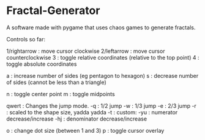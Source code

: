 # Fractal-Generator
A software made with pygame that uses chaos games to generate fractals.

Controls so far:

1/rightarrow : move cursor clockwise
2/leftarrow : move cursor counterclockwise
3 : toggle relative coordinates (relative to the top point)
4 : toggle absolute coordinates

a : increase number of sides (eg pentagon to hexagon)
s : decrease number of sides (cannot be less than a triangle)

n : toggle center point
m : toggle midpoints

qwert : Changes the jump mode.
-q : 1/2 jump
-w : 1/3 jump
-e : 2/3 jump
-r : scaled to the shape size, yadda yadda
-t : custom:
  -yu : numerator decrease/increase
  -hj : denominator decrease/increase

o : change dot size (between 1 and 3)
p : toggle cursor overlay

